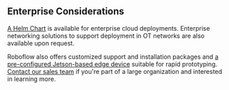 ## Enterprise Considerations

[A Helm Chart](https://github.com/roboflow/inference/tree/main/inference/enterprise/helm-chart)
is available for enterprise cloud deployments. Enterprise networking solutions to support
deployment in OT networks are also available upon request.

Roboflow also offers customized support and installation packages and
[a pre-configured Jetson-based edge device](https://roboflow.com/hardware)
suitable for rapid prototyping. [Contact our sales team](https://roboflow.com/sales)
if you're part of a large organization and interested in learning more.